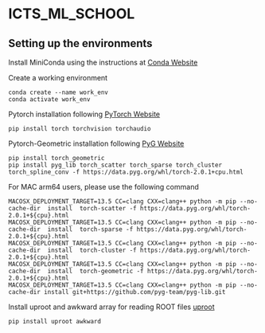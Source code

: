 # ICTS_ML_SCHOOL

## Setting up the environments

Install MiniConda using the instructions at [Conda Website](https://docs.conda.io/en/latest/miniconda.html#quick-command-line-install)

Create a working environment 

```
conda create --name work_env
conda activate work_env
```
Pytorch installation following [PyTorch Website](https://pytorch.org/get-started/locally/)

```
pip install torch torchvision torchaudio
```
Pytorch-Geometric installation following [PyG Website](https://pytorch-geometric.readthedocs.io/en/latest/install/installation.html)

```
pip install torch_geometric
pip install pyg_lib torch_scatter torch_sparse torch_cluster torch_spline_conv -f https://data.pyg.org/whl/torch-2.0.1+cpu.html
```
For MAC arm64 users, please use the following command 
```
MACOSX_DEPLOYMENT_TARGET=13.5 CC=clang CXX=clang++ python -m pip --no-cache-dir  install  torch-scatter -f https://data.pyg.org/whl/torch-2.0.1+${cpu}.html
MACOSX_DEPLOYMENT_TARGET=13.5 CC=clang CXX=clang++ python -m pip --no-cache-dir  install  torch-sparse -f https://data.pyg.org/whl/torch-2.0.1+${cpu}.html
MACOSX_DEPLOYMENT_TARGET=13.5 CC=clang CXX=clang++ python -m pip --no-cache-dir  install  torch-cluster -f https://data.pyg.org/whl/torch-2.0.1+${cpu}.html
MACOSX_DEPLOYMENT_TARGET=13.5 CC=clang CXX=clang++ python -m pip --no-cache-dir  install  torch-geometric -f https://data.pyg.org/whl/torch-2.0.1+${cpu}.html
MACOSX_DEPLOYMENT_TARGET=13.5 CC=clang CXX=clang++ python -m pip --no-cache-dir install git+https://github.com/pyg-team/pyg-lib.git
```


Install uproot and awkward array for reading ROOT files [uproot](https://uproot.readthedocs.io/en/latest/index.html)
```
pip install uproot awkward
```
